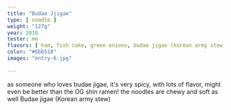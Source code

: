 ```yaml
---
title: "Budae Jjigae"
type: [ noodle ]
weight: "127g"
year: 2016
tester: me
flavors: [ ham, fish cake, green onions, budae jigae (korean army stew) ]
color: "#6bb518"
images: "entry-6.jpg"
 
---
```


as someone who loves budae jigae, it's very spicy, with lots of flavor, might even be better than the OG shin ramen! the noodles are chewy and soft as well
Budae jigae (Korean army stew)

